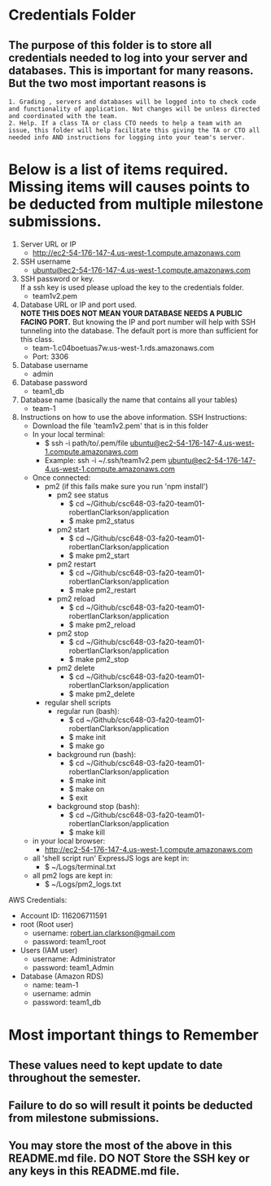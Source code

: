 # Credentials Folder

## The purpose of this folder is to store all credentials needed to log into your server and databases. This is important for many reasons. But the two most important reasons is
    1. Grading , servers and databases will be logged into to check code and functionality of application. Not changes will be unless directed and coordinated with the team.
    2. Help. If a class TA or class CTO needs to help a team with an issue, this folder will help facilitate this giving the TA or CTO all needed info AND instructions for logging into your team's server. 

# Below is a list of items required. Missing items will causes points to be deducted from multiple milestone submissions.

1. Server URL or IP
    - http://ec2-54-176-147-4.us-west-1.compute.amazonaws.com
2. SSH username
    - ubuntu@ec2-54-176-147-4.us-west-1.compute.amazonaws.com
3. SSH password or key.
    <br> If a ssh key is used please upload the key to the credentials folder.
    - team1v2.pem
4. Database URL or IP and port used.
    <br><strong> NOTE THIS DOES NOT MEAN YOUR DATABASE NEEDS A PUBLIC FACING PORT.</strong> But knowing the IP and port number will help with SSH tunneling into the database. The default port is more than sufficient for this class.
    - team-1.c04boetuas7w.us-west-1.rds.amazonaws.com
    - Port: 3306
5. Database username
    - admin
6. Database password
    - team1_db
7. Database name (basically the name that contains all your tables)
    - team-1
8. Instructions on how to use the above information.
SSH Instructions:
    - Download the file 'team1v2.pem' that is in this folder
    - In your local terminal:
        - $ ssh -i path/to/.pem/file ubuntu@ec2-54-176-147-4.us-west-1.compute.amazonaws.com
        - Example: ssh -i ~/.ssh/team1v2.pem ubuntu@ec2-54-176-147-4.us-west-1.compute.amazonaws.com
    - Once connected:
        - pm2 (if this fails make sure you run 'npm install')
            - pm2 see status
                - $ cd ~/Github/csc648-03-fa20-team01-robertIanClarkson/application
                - $ make pm2_status
            - pm2 start
                - $ cd ~/Github/csc648-03-fa20-team01-robertIanClarkson/application
                - $ make pm2_start
            - pm2 restart
                - $ cd ~/Github/csc648-03-fa20-team01-robertIanClarkson/application
                - $ make pm2_restart
            - pm2 reload
                - $ cd ~/Github/csc648-03-fa20-team01-robertIanClarkson/application
                - $ make pm2_reload
            - pm2 stop
                - $ cd ~/Github/csc648-03-fa20-team01-robertIanClarkson/application
                - $ make pm2_stop
            - pm2 delete
                - $ cd ~/Github/csc648-03-fa20-team01-robertIanClarkson/application
                - $ make pm2_delete
        - regular shell scripts
            - regular run (bash):
                - $ cd ~/Github/csc648-03-fa20-team01-robertIanClarkson/application
                - $ make init
                - $ make go
            - background run (bash):
                - $ cd ~/Github/csc648-03-fa20-team01-robertIanClarkson/application
                - $ make init
                - $ make on
                - $ exit
            - background stop (bash):
                - $ cd ~/Github/csc648-03-fa20-team01-robertIanClarkson/application
                - $ make kill
    - in your local browser:
        - http://ec2-54-176-147-4.us-west-1.compute.amazonaws.com
    - all 'shell script run' ExpressJS logs are kept in:
        - $ ~/Logs/terminal.txt
    - all pm2 logs are kept in:
        - $ ~/Logs/pm2_logs.txt

AWS Credentials:
- Account ID: 116206711591
- root (Root user)
    - username: robert.ian.clarkson@gmail.com
    - password: team1_root
- Users (IAM user)
    - username: Administrator
    - password: team1_Admin
- Database (Amazon RDS)
    - name: team-1
    - username: admin
    - password: team1_db
    
    

# Most important things to Remember
## These values need to kept update to date throughout the semester. <br>
## <strong>Failure to do so will result it points be deducted from milestone submissions.</strong><br>
## You may store the most of the above in this README.md file. DO NOT Store the SSH key or any keys in this README.md file.
